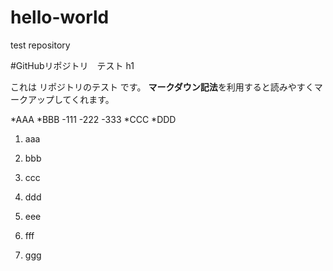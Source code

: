 # hello-world
test repository

#GitHubリポジトリ　テスト h1

これは  リポジトリのテスト  です。
**マークダウン記法**を利用すると読みやすくマークアップしてくれます。

*AAA
*BBB
 -111
 -222
 -333
*CCC
*DDD

1. aaa
2. bbb
3. ccc
4. ddd

5. eee
6. fff
7. ggg
